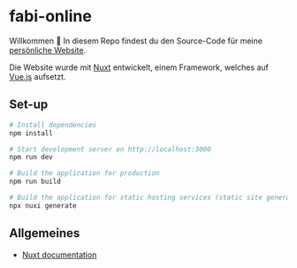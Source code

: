 # fabi-online

Willkommen 👋 In diesem Repo findest du den Source-Code für meine [persönliche Website](https://www.fabi-online.de).

Die Website wurde mit [Nuxt](https://github.com/nuxt) entwickelt, einem Framework, welches auf [Vue.js](https://github.com/vuejs) aufsetzt.

## Set-up

```bash
# Install dependencies
npm install

# Start development server on http://localhost:3000
npm run dev

# Build the application for production
npm run build

# Build the application for static hosting services (static site generation)
npx nuxi generate
```

## Allgemeines

- [Nuxt documentation](https://nuxt.com/docs/getting-started/introduction)
